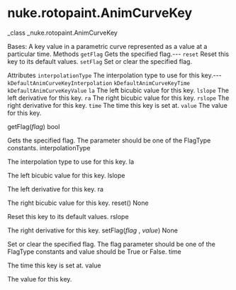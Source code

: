 # nuke.rotopaint.AnimCurveKey
_class _nuke.rotopaint.AnimCurveKey

Bases:
A key value in a parametric curve represented as a value at a particular time.
Methods
`getFlag`  Gets the specified flag.---
`reset`  Reset this key to its default values.
`setFlag`  Set or clear the specified flag.

Attributes
`interpolationType`  The interpolation type to use for this key.---
`kDefaultAnimCurveKeyInterpolation`
`kDefaultAnimCurveKeyTime`
`kDefaultAnimCurveKeyValue`
`la`  The left bicubic value for this key.
`lslope`  The left derivative for this key.
`ra`  The right bicubic value for this key.
`rslope`  The right derivative for this key.
`time`  The time this key is set at.
`value`  The value for this key.

getFlag(_flag_)  bool

Gets the specified flag. The parameter should be one of the FlagType constants.
interpolationType

The interpolation type to use for this key.
la

The left bicubic value for this key.
lslope

The left derivative for this key.
ra

The right bicubic value for this key.
reset()  None

Reset this key to its default values.
rslope

The right derivative for this key.
setFlag(_flag_ , _value_)  None

Set or clear the specified flag. The flag parameter should be one of the FlagType constants and value should be True or False.
time

The time this key is set at.
value

The value for this key.
